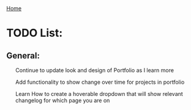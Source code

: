 

<html lang="en">
<head>
  <title>Portfolio Homepage</title>
  <meta charset="utf-8">
  <meta name="viewport" content="width=device-width, initial-scale=1">
  <link rel="stylesheet" href="https://maxcdn.bootstrapcdn.com/bootstrap/4.5.2/css/bootstrap.min.css">
  <script src="https://ajax.googleapis.com/ajax/libs/jquery/3.5.1/jquery.min.js"></script>
  <script src="https://cdnjs.cloudflare.com/ajax/libs/popper.js/1.16.0/umd/popper.min.js"></script>
  <script src="https://maxcdn.bootstrapcdn.com/bootstrap/4.5.2/js/bootstrap.min.js"></script>
</head>
<body>
<a href="https://elliottingey.github.io/Portfolio/" type="button" class="btn btn-primary">Home</a>
<div class="container-fluid">
  <h1>TODO List:</h1>
    <h2>General:</h2>
      <ul>Continue to update look and design of Portfolio as I learn more</ul>
      <ul>Add functionality to show change over time for projects in portfolio</ul>
      <ul>Learn How to create a hoverable dropdown that will show relevant changelog for which page you are on</ul>
</div>
  
</body>
</html> 

